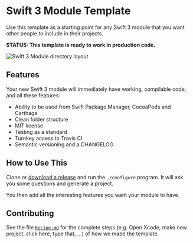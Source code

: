 # Swift 3 Module Template
Use this template as a starting point for any Swift 3 module that you want other people to include in their projects.

**STATUS: This template is ready to work in production code.**

![Swift 3 Module directory layout](https://cloud.githubusercontent.com/assets/382183/18574753/43dda33e-7b9e-11e6-9e91-cf91c4a03ccd.png)

## Features
Your new Swift 3 module will immediately have working, compilable code, and all these features:

-   Ability to be used from Swift Package Manager, CocoaPods and Carthage
-   Clean folder structure
-   MIT license
-   Testing as a standard
-   Turnkey access to Travis CI
-   Semantic versioning and a CHANGELOG

## How to Use This

Clone or [download a release](https://github.com/fulldecent/swift-package/releases) and run the  `./configure` program. It will ask you some questions and generate a project.

You then add all the interesting features you want your module to have.

## Contributing

See the file [`Recipe.md`](Recipe.md) for the complete steps (e.g. Open Xcode, make new project, click here, type that, ...) of how we made the template.
